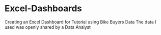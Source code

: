 # Excel-Dashboards
Creating an Excel Dashboard for Tutorial using Bike Buyers Data
The data I used was openly shared by a Data Analyst

